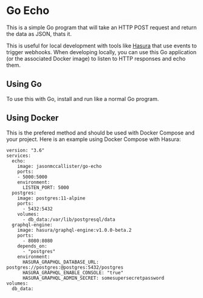 # Go Echo

This is a simple Go program that will take an HTTP POST request and return the data as JSON, thats it.

This is useful for local development with tools like [Hasura](https://hasura.io/all-features#triggerWebhooks) that use events to trigger webhooks. When developing locally, you can use this Go application (or the associated Docker image) to listen to HTTP responses and echo them.

## Using Go

To use this with Go, install and run like a normal Go program.

## Using Docker

This is the prefered method and should be used with Docker Compose and your project. Here is an example using Docker Compose with Hasura:

```
version: "3.6"
services:
  echo:
    image: jasonmccallister/go-echo
    ports:
    - 5000:5000
    environment:
      LISTEN_PORT: 5000
  postgres:
    image: postgres:11-alpine
    ports:
      - 5432:5432
    volumes:
      - db_data:/var/lib/postgresql/data
  graphql-engine:
    image: hasura/graphql-engine:v1.0.0-beta.2
    ports:
      - 8080:8080
    depends_on:
      - "postgres"
    environment:
      HASURA_GRAPHQL_DATABASE_URL: postgres://postgres:@postgres:5432/postgres
      HASURA_GRAPHQL_ENABLE_CONSOLE: "true"
      HASURA_GRAPHQL_ADMIN_SECRET: somesupersecretpassword
volumes:
  db_data:
```

